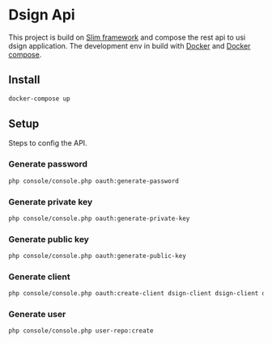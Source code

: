 # Dsign Api

This project is build on [Slim framework](http://www.slimframework.com/) and compose the rest api to usi dsign application.
The development env in build with [Docker](https://www.docker.com/) and [Docker compose](https://docs.docker.com/compose/).

## Install

```bash
docker-compose up 
```

## Setup

Steps to config the API.

### Generate password
```bash
php console/console.php oauth:generate-password
```

### Generate private key
```bash
php console/console.php oauth:generate-private-key
```

### Generate public key
```bash
php console/console.php oauth:generate-public-key
```

### Generate client
```bash
php console/console.php oauth:create-client dsign-client dsign-client dsign4!
```  

### Generate user
```bash
php console/console.php user-repo:create
```
